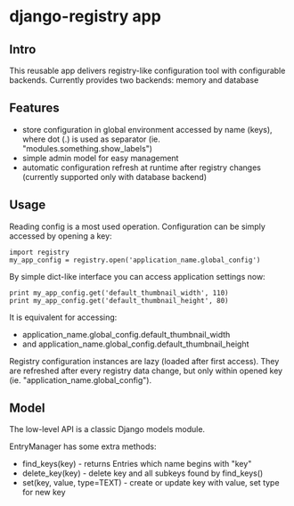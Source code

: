 django-registry app
===================

Intro
-----

This reusable app delivers registry-like configuration tool
with configurable backends. Currently provides two backends:
memory and database

Features
--------

  * store configuration in global environment accessed by name (keys),
    where dot (.) is used as separator (ie. "modules.something.show_labels")
  * simple admin model for easy management
  * automatic configuration refresh at runtime after registry changes
    (currently supported only with database backend)

Usage
-----

Reading config is a most used operation. Configuration can be
simply accessed by opening a key:

    import registry
    my_app_config = registry.open('application_name.global_config')


By simple dict-like interface you can access application settings now:

    print my_app_config.get('default_thumbnail_width', 110)
    print my_app_config.get('default_thumbnail_height', 80)

It is equivalent for accessing:
  - application_name.global_config.default_thumbnail_width
  - and application_name.global_config.default_thumbnail_height

Registry configuration instances are lazy (loaded after first access).
They are refreshed after every registry data change, but only
within opened key (ie. "application_name.global_config").


Model
-----

The low-level API is a classic Django models module.

EntryManager has some extra methods:

  * find_keys(key) - returns Entries which name begins with "key"
  * delete_key(key) - delete key and all subkeys found by find_keys()
  * set(key, value, type=TEXT) - create or update key with value, set type for new key



